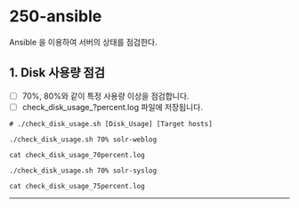 # 250-ansible
Ansible 을 이용하여 서버의 상태를 점검한다.

## 1. Disk 사용량 점검

- [ ] 70%, 80%와 같이 특정 사용량 이상을 점검합니다.
- [ ] check_disk_usage_?percent.log 파일에 저장됩니다.

```
# ./check_disk_usage.sh [Disk_Usage] [Target hosts]

./check_disk_usage.sh 70% solr-weblog

cat check_disk_usage_70percent.log

./check_disk_usage.sh 70% solr-syslog

cat check_disk_usage_75percent.log
```

---
